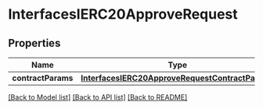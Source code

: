 # InterfacesIERC20ApproveRequest

## Properties
Name | Type | Description | Notes
------------ | ------------- | ------------- | -------------
**contractParams** | [**InterfacesIERC20ApproveRequestContractParams**](InterfacesIERC20ApproveRequestContractParams.md) |  | 

[[Back to Model list]](../README.md#documentation-for-models) [[Back to API list]](../README.md#documentation-for-api-endpoints) [[Back to README]](../README.md)


